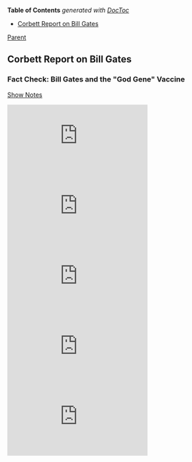 <!-- START doctoc generated TOC please keep comment here to allow auto update -->
<!-- DON'T EDIT THIS SECTION, INSTEAD RE-RUN doctoc TO UPDATE -->
**Table of Contents**  *generated with [DocToc](https://github.com/thlorenz/doctoc)*

- [Corbett Report on Bill Gates](#corbett-report-on-bill-gates)

<!-- END doctoc generated TOC please keep comment here to allow auto update -->

[Parent](#pages/blog/cv19/index)

## Corbett Report on Bill Gates

### Fact Check: Bill Gates and the "God Gene" Vaccine

[Show Notes](https://www.corbettreport.com/fact-check-bill-gates-and-the-god-gene-vaccine/)

<iframe width="320" height="160" src="https://www.youtube.com/embed/DawyMdbRQSU" frameborder="0" allow="accelerometer; autoplay; encrypted-media; gyroscope; picture-in-picture" allowfullscreen></iframe>


<iframe width="320" height="160" src="https://www.youtube.com/embed/HfqdSG4dtsg" frameborder="0" allow="accelerometer; autoplay; encrypted-media; gyroscope; picture-in-picture" allowfullscreen></iframe>
<iframe width="320" height="160" src="https://www.youtube.com/embed/3Jg4jzDmMac" frameborder="0" allow="accelerometer; autoplay; encrypted-media; gyroscope; picture-in-picture" allowfullscreen></iframe>
<iframe width="320" height="160" src="https://www.youtube.com/embed/k1trzdmwR2M" frameborder="0" allow="accelerometer; autoplay; encrypted-media; gyroscope; picture-in-picture" allowfullscreen></iframe>
<iframe width="320" height="160" src="https://www.youtube.com/embed/8lh-HGcXE1Q" frameborder="0" allow="accelerometer; autoplay; encrypted-media; gyroscope; picture-in-picture" allowfullscreen></iframe>
